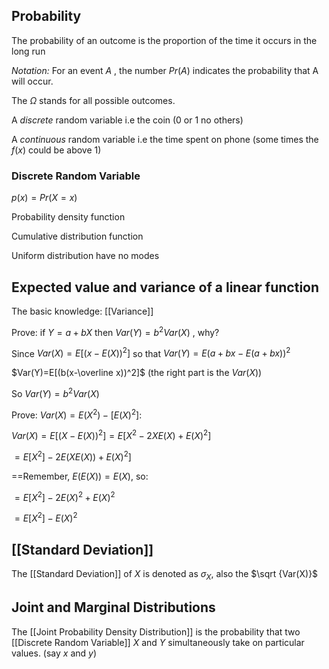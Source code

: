 ## Probability

The probability of an outcome is the proportion of the time it occurs in the long run

*Notation:* For an event $A$ , the number $Pr(A)$ indicates the probability that A will occur.

The $\Omega$ stands for all possible outcomes.


A *discrete* random variable i.e the coin (0 or 1 no others)

A *continuous* random variable i.e the time spent on phone (some times the $f(x)$ could be above 1)



### Discrete Random Variable

$p(x)=Pr(X=x)$

Probability density function

Cumulative distribution function

Uniform distribution have no modes

##   Expected value and variance of a linear function

The basic knowledge: [[Variance]]

Prove: if $Y=a+bX$ then $Var(Y)=b^2Var(X)$ , why?

Since $Var(X)= E[(x-E(X))^2]$  so that $Var(Y)=E(a+bx-E(a+bx))^2$

$Var(Y)=E[(b(x-\overline x))^2]$ (the right part is the $Var(X)$)

So $Var(Y)=b^2Var(X)$


Prove: $Var(X)=E(X^2)-[E(X)^2]$:

$Var(X)=E[(X-E(X))^2]=E[X^2-2XE(X)+E(X)^2]$

$=E[X^2]-2E(XE(X))+E(X)^2]$

==Remember, $E(E(X))=E(X)$, so:

$=E[X^2]-2E(X)^2+E(X)^2$

$=E[X^2]-E(X)^2$





## [[Standard Deviation]]

The [[Standard Deviation]] of $X$ is denoted as $\sigma _X$, also the $\sqrt {Var(X)}$ 

## Joint and Marginal Distributions

The [[Joint Probability Density Distribution]] is the probability that two [[Discrete Random Variable]] $X$ and $Y$ simultaneously take on particular values. (say $x$ and $y$)

